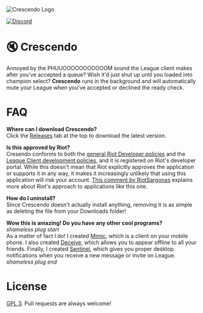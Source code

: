 ![Crescendo Logo](https://i.imgur.com/8oYy8td.png)

[![Discord](https://discordapp.com/api/guilds/249481856687407104/widget.png?style=shield)](https://discord.gg/bfxdsRC)

# :mute: Crescendo
Annoyed by the PHUUOOOOOOOOOOOM sound the League client makes after you've accepted a queue? Wish it'd just shut up until you loaded into champion select? **Crescendo** runs in the background and will automatically mute your League when you've accepted or declined the ready check.

# FAQ
**Where can I download Crescendo?**  
Click the [Releases](https://github.com/molenzwiebel/Crescendo/releases) tab at the top to download the latest version.

**Is this approved by Riot?**  
Cresendo conforms to both the [general Riot Developer policies](https://developer.riotgames.com/policies.html) and the [League Client development policies](https://developer.riotgames.com/league-client-apis.html), and it is registered on Riot's developer portal. While this doesn't mean that Riot explicitly approves the application or supports it in any way, it makes it increasingly unlikely that using this application will risk your account. [This comment by RiotSargonas](https://www.reddit.com/r/leagueoflegends/comments/80d4r0/runebook_the_ultimate_rune_pages_manager_that_you/duv2r22/) explains more about Riot's approach to applications like this one.

**How do I uninstall?**  
Since Crescendo doesn't actually install anything, removing it is as simple as deleting the file from your Downloads folder!

**Wow this is amazing! Do you have any other cool programs?**  
_shameless plug start_   
As a matter of fact I do! I created [Mimic](http://mimic.molenzwiebel.xyz/desktop), which is a client on your mobile phone. I also created [Deceive](https://github.com/molenzwiebel/Deceive), which allows you to appear offline to all your friends. Finally, I created [Sentinel](https://github.com/molenzwiebel/Sentinel), which gives you proper desktop notifications when you receive a new message or invite on League.  
_shameless plug end_

# License
[GPL 3](https://opensource.org/licenses/GPL-3.0). Pull requests are always welcome!

